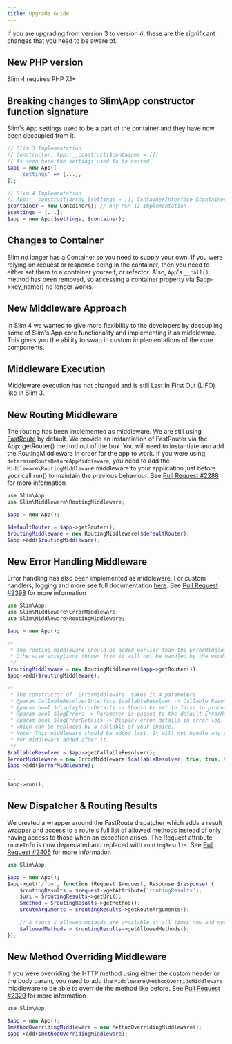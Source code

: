 ```yaml
---
title: Upgrade Guide
---
```


If you are upgrading from version 3 to version 4, these are the significant changes that
you need to be aware of.

## New PHP version
Slim 4 requires PHP 7.1+

## Breaking changes to Slim\App constructor function signature
Slim's App settings used to be a part of the container and they have now been decoupled from it.
```php
// Slim 3 Implementation
// Constructor: App::__construct($container = [])
// As seen here the settings used to be nested
$app = new App([
    'settings' => [...],
]);

// Slim 4 Implementation
// App::__construct(array $settings = [], ContainerInterface $container)
$container = new Container(); // Any PSR-11 Implementation
$settings = [...];
$app = new App($settings, $container);
```

## Changes to Container
Slim no longer has a Container so you need to supply your own. If you were relying on request or response being in the container, then you need to either set them to a container yourself, or refactor. Also, `App`'s `__call()` method has been removed, so accessing a container property via $app->key_name() no longer works.

## New Middleware Approach
In Slim 4 we wanted to give more flexibility to the developers by decoupling some of Slim's App core functionality and implementing it as middleware. This gives you the ability to swap in custom implementations of the core components.

## Middleware Execution
Middleware execution has not changed and is still Last In First Out (LIFO) like in Slim 3.

## New Routing Middleware
The routing has been implemented as middleware. We are still using [FastRoute](https://github.com/nikic/FastRoute) by default.
We provide an instantiation of FastRouter via the App::getRouter() method out of the box. You will need to instantiate and add the RoutingMiddleware in order for the app to work.
If you were using `determineRouteBeforeAppMiddleware`, you need to add the `Middleware\RoutingMiddlewar`e middleware to your application just before your call run() to maintain the previous behaviour.
See [Pull Request #2288](https://github.com/slimphp/Slim/pull/2288) for more information

```php
use Slim\App;
use Slim\Middleware\RoutingMiddleware;

$app = new App();

$defaultRouter = $app->getRouter();
$routingMiddleware = new RoutingMiddleware($defaultRouter);
$app->add($routingMiddleware);
```

## New Error Handling Middleware
Error handling has also been implemented as middleware.
For custom handlers, logging and more see full documentation [here](/docs/handlers/error.html).
See [Pull Request #2398](https://github.com/slimphp/Slim/pull/2398) for more information
```php
use Slim\App;
use Slim\Middleware\ErrorMiddleware;
use Slim\Middleware\RoutingMiddleware;

$app = new App();

/*
 * The routing middleware should be added earlier than the ErrorMiddleware
 * Otherwise exceptions thrown from it will not be handled by the middleware
 */
$routingMiddleware = new RoutingMiddleware($app->getRouter());
$app->add($routingMiddleware);

/*
 * The constructor of `ErrorMiddleware` takes in 4 parameters
 * @param CallableResolverInterface $callableResolver -> Callable Resolver Interface of your choice
 * @param bool $displayErrorDetails -> Should be set to false in production
 * @param bool $logErrors -> Parameter is passed to the default ErrorHandler
 * @param bool $logErrorDetails -> Display error details in error log
 * which can be replaced by a callable of your choice.
 * Note: This middleware should be added last. It will not handle any exceptions/errors
 * for middleware added after it.
 */
$callableResolver = $app->getCallableResolver();
$errorMiddleware = new ErrorMiddleware($callableResolver, true, true, true);
$app->add($errorMiddleware);

...
$app->run();
```

## New Dispatcher & Routing Results
We created a wrapper around the FastRoute dispatcher which adds a result wrapper and access to a route's full list of allowed methods instead of only having access to those when an exception arises.
The Request attribute `routeInfo` is now deprecated and replaced with `routingResults`.
See [Pull Request #2405](https://github.com/slimphp/Slim/pull/2405) for more information
```php
use Slim\App;

$app = new App();
$app->get('/foo', function (Request $request, Response $response) {
    $routingResults = $request->getAttribute('routingResults');
    $uri = $routingResults->getUri();
    $method = $routingResults->getMethod();
    $routeArguments = $routingResults->getRouteArguments();
    
    // A route's allowed methods are available at all times now and not only when an error arises like in Slim 3
    $allowedMethods = $routingResults->getAllowedMethods();
});
```

## New Method Overriding Middleware
If you were overriding the HTTP method using either the custom header or the body param, you need to add the `Middleware\MethodOverrideMiddleware` middleware to be able to override the method like before.
See [Pull Request #2329](https://github.com/slimphp/Slim/pull/2329) for more information
```php
use Slim\App;

$app = new App();
$methodOverridingMiddleware = new MethodOverridingMiddleware();
$app->add($methodOverridingMiddleware);
```
